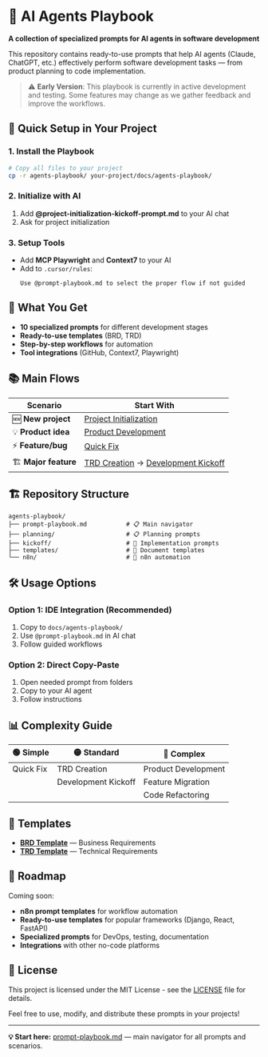 # 🤖 AI Agents Playbook

**A collection of specialized prompts for AI agents in software development**

This repository contains ready-to-use prompts that help AI agents (Claude, ChatGPT, etc.) effectively perform software development tasks — from product planning to code implementation.

> ⚠️ **Early Version**: This playbook is currently in active development and testing. Some features may change as we gather feedback and improve the workflows.

## 🚀 Quick Setup in Your Project

### 1. Install the Playbook
```bash
# Copy all files to your project
cp -r agents-playbook/ your-project/docs/agents-playbook/
```

### 2. Initialize with AI
1. Add **@project-initialization-kickoff-prompt.md** to your AI chat
2. Ask for project initialization

### 3. Setup Tools
- Add **MCP Playwright** and **Context7** to your AI
- Add to `.cursor/rules`: 
  ```
  Use @prompt-playbook.md to select the proper flow if not guided
  ```

## 🎯 What You Get

- **10 specialized prompts** for different development stages
- **Ready-to-use templates** (BRD, TRD)
- **Step-by-step workflows** for automation
- **Tool integrations** (GitHub, Context7, Playwright)

## 📚 Main Flows

| Scenario | Start With |
|----------|------------|
| 🆕 **New project** | [Project Initialization](kickoff/project-initialization-kickoff-prompt.md) |
| 💡 **Product idea** | [Product Development](planning/product-development-prompt.md) |
| ⚡ **Feature/bug** | [Quick Fix](kickoff/quick-fix-kickoff-prompt.md) |
| 🏗️ **Major feature** | [TRD Creation](planning/trd-creation-prompt.md) → [Development Kickoff](kickoff/development-kickoff-prompt.md) |

## 🏗️ Repository Structure

```
agents-playbook/
├── prompt-playbook.md           # 📋 Main navigator
├── planning/                    # 📋 Planning prompts
├── kickoff/                     # 🚀 Implementation prompts
├── templates/                   # 📝 Document templates
└── n8n/                         # 🔄 n8n automation
```

## 🛠️ Usage Options

### Option 1: IDE Integration (Recommended)
1. Copy to `docs/agents-playbook/`
2. Use `@prompt-playbook.md` in AI chat
3. Follow guided workflows

### Option 2: Direct Copy-Paste
1. Open needed prompt from folders
2. Copy to your AI agent
3. Follow instructions

## 📊 Complexity Guide

| 🟢 Simple | 🟡 Standard | 🔴 Complex |
|-----------|-------------|------------|
| Quick Fix | TRD Creation | Product Development |
| | Development Kickoff | Feature Migration |
| | | Code Refactoring |

## 📝 Templates

- **[BRD Template](templates/brd-template.md)** — Business Requirements
- **[TRD Template](templates/trd-template.md)** — Technical Requirements

## 🚧 Roadmap

Coming soon:
- **n8n prompt templates** for workflow automation
- **Ready-to-use templates** for popular frameworks (Django, React, FastAPI)
- **Specialized prompts** for DevOps, testing, documentation
- **Integrations** with other no-code platforms

## 📄 License

This project is licensed under the MIT License - see the [LICENSE](LICENSE) file for details.

Feel free to use, modify, and distribute these prompts in your projects!

---

**💡 Start here:** [prompt-playbook.md](prompt-playbook.md) — main navigator for all prompts and scenarios. 